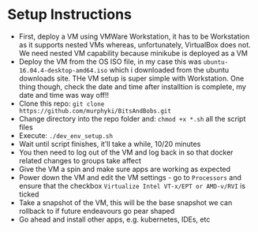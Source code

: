 # Setup Instructions
- First, deploy a VM using VMWare Workstation, it has to be Workstation as it supports nested VMs whereas, unfortunately, VirtualBox does not. We need nested VM capability because minikube is deployed as a VM
- Deploy the VM from the OS ISO file, in my case this was `ubuntu-16.04.4-desktop-amd64.iso` which i downloaded from the ubuntu downloads site. THe VM setup is super simple with Workstation. One thing though, check the date and time after installtion is complete, my date and time was way off!!
- Clone this repo: `git clone https://github.com/murphyki/BitsAndBobs.git` 
- Change directory into the repo folder and: `chmod +x *.sh` all the script files
- Execute: `./dev_env_setup.sh`
- Wait until script finishes, it'll take a while, 10/20 minutes
- You then need to log out of the VM and log back in so that docker related changes to groups take affect
- Give the VM a spin and make sure apps are working as expected
- Power down the VM and edit the VM settings - go to `Processors` and ensure that the checkbox `Virtualize Intel VT-x/EPT or AMD-v/RVI` is ticked 
- Take a snapshot of the VM, this will be the base snapshot we can rollback to if future endeavours go pear shaped
- Go ahead and install other apps, e.g. kubernetes, IDEs, etc
